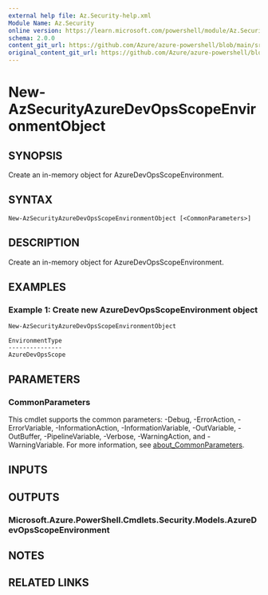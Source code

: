 ```yaml
---
external help file: Az.Security-help.xml
Module Name: Az.Security
online version: https://learn.microsoft.com/powershell/module/Az.Security/new-azsecurityazuredevopsscopeenvironmentobject
schema: 2.0.0
content_git_url: https://github.com/Azure/azure-powershell/blob/main/src/Security/Security/help/New-AzSecurityAzureDevOpsScopeEnvironmentObject.md
original_content_git_url: https://github.com/Azure/azure-powershell/blob/main/src/Security/Security/help/New-AzSecurityAzureDevOpsScopeEnvironmentObject.md
---
```


# New-AzSecurityAzureDevOpsScopeEnvironmentObject

## SYNOPSIS
Create an in-memory object for AzureDevOpsScopeEnvironment.

## SYNTAX

```
New-AzSecurityAzureDevOpsScopeEnvironmentObject [<CommonParameters>]
```

## DESCRIPTION
Create an in-memory object for AzureDevOpsScopeEnvironment.

## EXAMPLES

### Example 1: Create new AzureDevOpsScopeEnvironment object
```powershell
New-AzSecurityAzureDevOpsScopeEnvironmentObject
```

```output
EnvironmentType
---------------
AzureDevOpsScope
```

## PARAMETERS

### CommonParameters
This cmdlet supports the common parameters: -Debug, -ErrorAction, -ErrorVariable, -InformationAction, -InformationVariable, -OutVariable, -OutBuffer, -PipelineVariable, -Verbose, -WarningAction, and -WarningVariable. For more information, see [about_CommonParameters](http://go.microsoft.com/fwlink/?LinkID=113216).

## INPUTS

## OUTPUTS

### Microsoft.Azure.PowerShell.Cmdlets.Security.Models.AzureDevOpsScopeEnvironment

## NOTES

## RELATED LINKS
